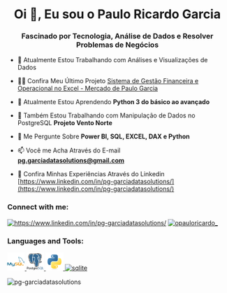 <h1 align="center">Oi 👋, Eu sou o Paulo Ricardo Garcia</h1>
<h3 align="center">Fascinado por Tecnologia, Análise de Dados e Resolver Problemas de Negócios</h3>

- 🔭 Atualmente Estou Trabalhando com Análises e Visualizações de Dados
- 🧑‍💼 Confira Meu Último Projeto [Sistema de Gestão Financeira e Operacional no Excel - Mercado de Paulo Garcia](https://github.com/pg-garciadatasolutions/Portif-lio-de-An-lise-de-Dados/blob/main/Mercado%20Paulo%20Garcia.xlsm)

- 🌱 Atualmente Estou Aprendendo **Python 3 do básico ao avançado**

- 👯 Também Estou Trabalhando com Manipulação de Dados no PostgreSQL **Projeto Vento Norte**

- 💬 Me Pergunte Sobre **Power BI, SQL, EXCEL, DAX e Python**

- 📫 Você me Acha Através do E-mail **pg.garciadatasolutions@gmail.com**

- 📄 Confira Minhas Experiências Através do Linkedin [https://www.linkedin.com/in/pg-garciadatasolutions/](https://www.linkedin.com/in/pg-garciadatasolutions/)

<h3 align="left">Connect with me:</h3>
<p align="left">
<a href="https://www.linkedin.com/in/pg-garciadatasolutions/" target="blank"><img align="center" src="https://raw.githubusercontent.com/rahuldkjain/github-profile-readme-generator/master/src/images/icons/Social/linked-in-alt.svg" alt="https://www.linkedin.com/in/pg-garciadatasolutions/" height="30" width="40" /></a>
<a href="https://instagram.com/opauloricardo_" target="blank"><img align="center" src="https://raw.githubusercontent.com/rahuldkjain/github-profile-readme-generator/master/src/images/icons/Social/instagram.svg" alt="opauloricardo_" height="30" width="40" /></a>
</p>

<h3 align="left">Languages and Tools:</h3>
<p align="left"> <a href="https://www.mysql.com/" target="_blank" rel="noreferrer"> <img src="https://raw.githubusercontent.com/devicons/devicon/master/icons/mysql/mysql-original-wordmark.svg" alt="mysql" width="40" height="40"/> </a> <a href="https://www.postgresql.org" target="_blank" rel="noreferrer"> <img src="https://raw.githubusercontent.com/devicons/devicon/master/icons/postgresql/postgresql-original-wordmark.svg" alt="postgresql" width="40" height="40"/> </a> <a href="https://www.python.org" target="_blank" rel="noreferrer"> <img src="https://raw.githubusercontent.com/devicons/devicon/master/icons/python/python-original.svg" alt="python" width="40" height="40"/> </a> <a href="https://www.sqlite.org/" target="_blank" rel="noreferrer"> <img src="https://www.vectorlogo.zone/logos/sqlite/sqlite-icon.svg" alt="sqlite" width="40" height="40"/> </a> </p>

<p><img align="center" src="https://github-readme-stats.vercel.app/api/top-langs?username=pg-garciadatasolutions&show_icons=true&locale=en&layout=compact" alt="pg-garciadatasolutions" /></p>



<!---
- 👋 Hi, I’m @pg-garciadatasolutions
- 👀 I’m interested in ...
- 🌱 I’m currently learning ...
- 💞️ I’m looking to collaborate on ...
- 📫 How to reach me ...
- 😄 Pronouns: ...
- ⚡ Fun fact: ...


pg-garciadatasolutions/pg-garciadatasolutions is a ✨ special ✨ repository because its `README.md` (this file) appears on your GitHub profile.
You can click the Preview link to take a look at your changes.
--->
